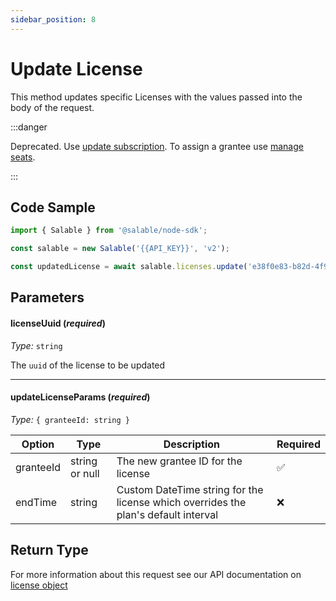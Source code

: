 ```yaml
---
sidebar_position: 8
---
```


# Update License

This method updates specific Licenses with the values passed into the body of the request.

:::danger

Deprecated. Use [update subscription](../subscriptions/update.md). To assign a grantee use [manage seats](../subscriptions/manage-seats.md). 

:::

## Code Sample

```typescript
import { Salable } from '@salable/node-sdk';

const salable = new Salable('{{API_KEY}}', 'v2');

const updatedLicense = await salable.licenses.update('e38f0e83-b82d-4f95-a374-6663061456c3', { granteeId: 'updated_grantee_id' });
```

## Parameters

#### licenseUuid (_required_)

_Type:_ `string`

The `uuid` of the license to be updated

---

#### updateLicenseParams (_required_)

_Type:_ `{ granteeId: string }`

| Option    | Type           | Description                                                                        | Required |
| --------- | -------------- | ---------------------------------------------------------------------------------- | -------- |
| granteeId | string or null | The new grantee ID for the license                                                 | ✅       |
| endTime   | string         | Custom DateTime string for the license which overrides the plan's default interval | ❌       |

## Return Type

For more information about this request see our API documentation on [license object](https://docs.salable.app/api/v2#tag/Licenses/operation/getLicenseByUuid)
